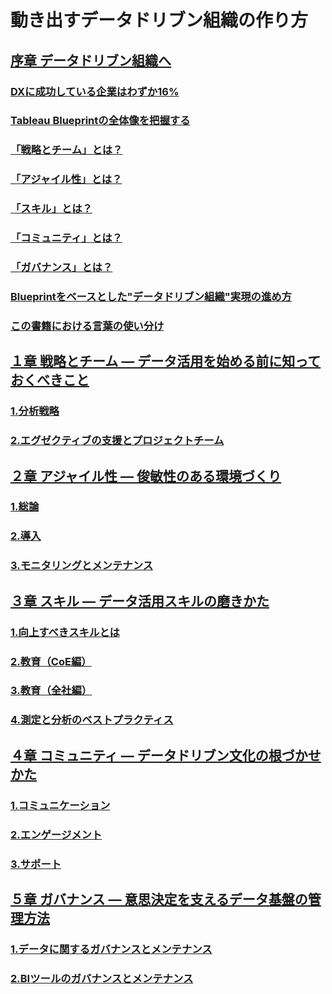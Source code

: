 # 動き出すデータドリブン組織の作り方

## [序章 データドリブン組織へ](./1/1/1.html)
### [DXに成功している企業はわずか16%](./1/1/1_link/1.html)
### [Tableau Blueprintの全体像を把握する](./1/1_link/2.html)
### [「戦略とチーム」とは？](./1/1_link/3.html)
### [「アジャイル性」とは？](./1/1_link/4.html)
### [「スキル」とは？](./1/1_link/5.html)
### [「コミュニティ」とは？](./1/1_link/6.html)
### [「ガバナンス」とは？](./1/1_link/7.html)
### [Blueprintをベースとした"データドリブン組織"実現の進め方](./1/1_link/8.html)
### [この書籍における言葉の使い分け](./1/1_link/9.html)

## [１章 戦略とチーム ― データ活用を始める前に知っておくべきこと](./2/2.html)
### [1.分析戦略](./2/2_link/1.html)
### [2.エグゼクティブの支援とプロジェクトチーム](./2/2_link/2.html)

## [２章 アジャイル性 ― 俊敏性のある環境づくり](./3/3.html)
### [1.総論](./3/3_link/1.html)
### [2.導入](./3/3_link/2.html)
### [3.モニタリングとメンテナンス](./3/3_link/3.html)

## [３章 スキル ― データ活用スキルの磨きかた](./4/4.html)
### [1.向上すべきスキルとは](./4/4_link/1.html)
### [2.教育（CoE編）](./4/4_link/2.html)
### [3.教育（全社編）](./4/4_link/3.html)
### [4.測定と分析のベストプラクティス](./4/4_link/4.html)

## [４章 コミュニティ ― データドリブン文化の根づかせかた](./5/5.html)
### [1.コミュニケーション](./5/5_link/1.html)
### [2.エンゲージメント](./5/5_link/2.html)
### [3.サポート](./5/5_link/3.html)

## [５章 ガバナンス ― 意思決定を支えるデータ基盤の管理方法](./6/6.html)
### [1.データに関するガバナンスとメンテナンス](./6/6_link/1.html)
### [2.BIツールのガバナンスとメンテナンス](./6/6_link/2.html)
